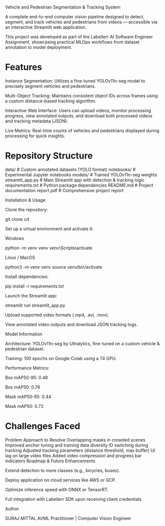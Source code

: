 Vehicle and Pedestrian Segmentation & Tracking System

A complete end-to-end computer vision pipeline designed to detect, segment, and track vehicles and pedestrians from videos — accessible via an interactive Streamlit web application.

This project was developed as part of the Labellerr AI Software Engineer Assignment, showcasing practical MLOps workflows from dataset annotation to model deployment.

# Features

Instance Segmentation: Utilizes a fine-tuned YOLOv11n-seg model to precisely segment vehicles and pedestrians.

Multi-Object Tracking: Maintains consistent object IDs across frames using a custom distance-based tracking algorithm.

Interactive Web Interface: Users can upload videos, monitor processing progress, view annotated outputs, and download both processed videos and tracking metadata (JSON).

Live Metrics: Real-time counts of vehicles and pedestrians displayed during processing for quick insights.

# Repository Structure
data/                 # Custom annotated datasets (YOLO format)
notebooks/            # Experimental Jupyter notebooks
models/               # Trained YOLOv11n-seg weights
streamlit_app.py      # Main Streamlit app with detection & tracking logic
requirements.txt      # Python package dependencies
README.md             # Project documentation
report.pdf            # Comprehensive project report

Installation & Usage

Clone the repository:

git clone <your-fork-url>
cd <repo-folder>


Set up a virtual environment and activate it:

Windows

python -m venv venv
venv\Scripts\activate


Linux / MacOS

python3 -m venv venv
source venv/bin/activate


Install dependencies:

pip install -r requirements.txt


Launch the Streamlit app:

streamlit run streamlit_app.py


Upload supported video formats (.mp4, .avi, .mov).

View annotated video outputs and download JSON tracking logs.

Model Information

Architecture: YOLOv11n-seg by Ultralytics, fine-tuned on a custom vehicle & pedestrian dataset.

Training: 100 epochs on Google Colab using a T4 GPU.

Performance Metrics:

Box mAP50-95: 0.48

Box mAP50: 0.76

Mask mAP50-95: 0.44

Mask mAP50: 0.72

 #  Challenges Faced
Problem	Approach to Resolve
Overlapping masks in crowded scenes	Improved anchor tuning and training data diversity
ID switching during tracking	Adjusted tracking parameters (distance threshold, max buffer)
UI lag on large video files	Added video compression and progress bar indicators
Roadmap & Future Enhancements

Extend detection to more classes (e.g., bicycles, buses).

Deploy application on cloud services like AWS or GCP.

Optimize inference speed with ONNX or TensorRT.

Full integration with Labellerr SDK upon receiving client credentials.

Author

SURAJ MITTAL
AI/ML Practitioner | Computer Vision Engineer